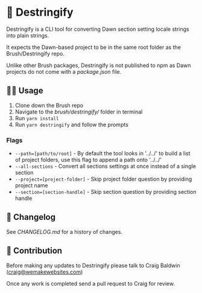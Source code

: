 # 🧵 Destringify

Destringify is a CLI tool for converting Dawn section setting locale strings into plain strings.

It expects the Dawn-based project to be in the same root folder as the Brush/Destringify repo.

Unlike other Brush packages, Destringify is not published to npm as Dawn projects do not come with a _package.json_ file.

## 👩‍💻 Usage

1. Clone down the Brush repo
2. Navigate to the _brush/destringify/_ folder in terminal
3. Run `yarn install`
4. Run `yarn destringify` and follow the prompts

### Flags

* `--path=[path/to/root]` - By default the tool looks in '../../' to build a list of project folders, use this flag to append a path onto '../../'
* `--all-sections` - Convert all sections settings at once instead of a single section
* `--project=[project-folder]` - Skip project folder question by providing project name
* `--section=[section-handle]` - Skip section question by providing section handle

## 📅 Changelog

See *CHANGELOG.md* for a history of changes.

## 🤝 Contribution

Before making any updates to Destringify please talk to Craig Baldwin (craig@wemakewebsites.com)

Once any work is completed send a pull request to Craig for review.
